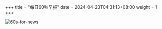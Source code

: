 +++
title = "每日60秒早报"
date = 2024-04-23T04:31:13+08:00
weight = 1
+++

![60s-for-news](/img/zaobao/zaobao.png "由 ALAPI 提供支持")
